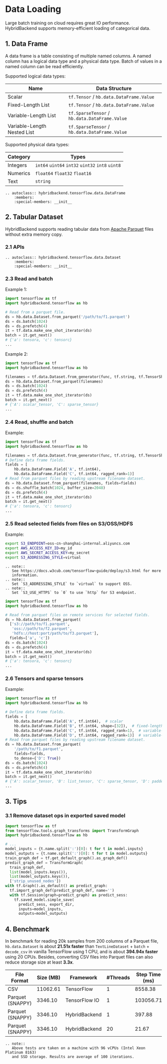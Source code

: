 # Data Loading

Large batch training on cloud requires great IO performance. HybridBackend
supports memory-efficient loading of categorical data.

## 1. Data Frame

A data frame is a table consisting of multiple named columns. A named column has
a logical data type and a physical data type. Batch of values in a named column
can be read efficiently.

Supported logical data types:

| Name                        | Data Structure                                    |
| --------------------------- | ------------------------------------------------- |
| Scalar                      | `tf.Tensor` / `hb.data.DataFrame.Value`       |
| Fixed-Length List           | `tf.Tensor` / `hb.data.DataFrame.Value`       |
| Variable-Length List        | `tf.SparseTensor` / `hb.data.DataFrame.Value` |
| Variable-Length Nested List | `tf.SparseTensor` / `hb.data.DataFrame.Value` |

Supported physical data types:

| Category | Types                                                        |
| -------- | ------------------------------------------------------------ |
| Integers | `int64` `uint64` `int32` `uint32` `int8` `uint8` |
| Numerics | `float64` `float32` `float16`                          |
| Text     | `string`                                                   |

```{eval-rst}
.. autoclass:: hybridbackend.tensorflow.data.DataFrame
    :members:
    :special-members: __init__
```

## 2. Tabular Dataset

HybridBackend supports reading tabular data from
[Apache Parquet](https://parquet.apache.org) files without extra memory copy.

### 2.1 APIs

```{eval-rst}
.. autoclass:: hybridbackend.tensorflow.data.Dataset
    :members:
    :special-members: __init__
```

### 2.3 Read and batch

Example 1:

```python
import tensorflow as tf
import hybridbackend.tensorflow as hb

# Read from a parquet file.
ds = hb.data.Dataset.from_parquet('/path/to/f1.parquet')
ds = ds.batch(1024)
ds = ds.prefetch(4)
it = tf.data.make_one_shot_iterator(ds)
batch = it.get_next()
# {'a': tensora, 'c': tensorc}
...
```

Example 2:

```python
import tensorflow as tf
import hybridbackend.tensorflow as hb

filenames = tf.data.Dataset.from_generator(func, tf.string, tf.TensorShape([]))
ds = hb.data.Dataset.from_parquet(filenames)
ds = ds.batch(1024)
ds = ds.prefetch(4)
it = tf.data.make_one_shot_iterator(ds)
batch = it.get_next()
# {'A': scalar_tensor, 'C': sparse_tensor}
...
```

### 2.4 Read, shuffle and batch

Example:

```python
import tensorflow as tf
import hybridbackend.tensorflow as hb

filenames = tf.data.Dataset.from_generator(func, tf.string, tf.TensorShape([]))
# Define data frame fields.
fields = [
    hb.data.DataFrame.Field('A', tf.int64),
    hb.data.DataFrame.Field('C', tf.int64, ragged_rank=1)]
# Read from parquet files by reading upstream filename dataset.
ds = hb.data.Dataset.from_parquet(filenames, fields=fields)
ds = ds.shuffle_batch(1024, buffer_size=2048)
ds = ds.prefetch(4)
it = tf.data.make_one_shot_iterator(ds)
batch = it.get_next()
# {'a': tensora, 'c': tensorc}
...
```

### 2.5 Read selected fields from files on S3/OSS/HDFS

Example:

```bash
export S3_ENDPOINT=oss-cn-shanghai-internal.aliyuncs.com
export AWS_ACCESS_KEY_ID=my_id
export AWS_SECRET_ACCESS_KEY=my_secret
export S3_ADDRESSING_STYLE=virtual
```

```{eval-rst}
.. note::
   See https://docs.w3cub.com/tensorflow~guide/deploy/s3.html for more
   information.
.. note::
   Set `S3_ADDRESSING_STYLE` to `virtual` to support OSS.
.. note::
   Set `S3_USE_HTTPS` to `0` to use `http` for S3 endpoint.
```

```python
import tensorflow as tf
import hybridbackend.tensorflow as hb

# Read from parquet files on remote services for selected fields.
ds = hb.data.Dataset.from_parquet(
  ['s3://path/to/f1.parquet',
   'oss://path/to/f2.parquet',
   'hdfs://host:port/path/to/f3.parquet'],
  fields=['a', 'c'])
ds = ds.batch(1024)
ds = ds.prefetch(4)
it = tf.data.make_one_shot_iterator(ds)
batch = it.get_next()
# {'a': tensora, 'c': tensorc}
...
```

### 2.6 Tensors and sparse tensors

Example:

```python
import tensorflow as tf
import hybridbackend.tensorflow as hb

# Define data frame fields.
fields = [
    hb.data.DataFrame.Field('A', tf.int64),  # scalar
    hb.data.DataFrame.Field('B', tf.int64, shape=[32]),  # fixed-length list
    hb.data.DataFrame.Field('C', tf.int64, ragged_rank=1),  # variable-length list
    hb.data.DataFrame.Field('D', tf.int64, ragged_rank=1)]  # variable-length list
# Read from parquet files by reading upstream filename dataset.
ds = hb.data.Dataset.from_parquet(
    '/path/to/f1.parquet',
    fields=fields,
    to_dense={'D': True})
ds = ds.batch(1024)
ds = ds.prefetch(4)
it = tf.data.make_one_shot_iterator(ds)
batch = it.get_next()
# {'A': scalar_tensor, 'B': list_tensor, 'C': sparse_tensor, 'D': padded_list_tensor}
...
```

## 3. Tips

### 3.1 Remove dataset ops in exported saved model

```python
import tensorflow as tf
from tensorflow.tools.graph_transforms import TransformGraph
import hybridbackend.tensorflow as hb

# ...
model_inputs = {t.name.split(':')[0]: t for t in model.inputs}
model_outputs = {t.name.split(':')[0]: t for t in model.outputs}
train_graph_def = tf.get_default_graph().as_graph_def()
predict_graph_def = TransformGraph(
  train_graph_def,
  list(model_inputs.keys()),
  list(model_outputs.keys()),
  ['strip_unused_nodes'])
with tf.Graph().as_default() as predict_graph:
  tf.import_graph_def(predict_graph_def, name='')
  with tf.Session(graph=predict_graph) as predict_sess:
    tf.saved_model.simple_save(
      predict_sess, export_dir,
      inputs=model_inputs,
      outputs=model_outputs)
```

## 4. Benchmark

In benchmark for reading 20k samples from 200 columns of a Parquet file,
`hb.data.Dataset` is about **21.51x faster** than
`TextLineDataset` + `batch` + `decode_csv` in vanilla TensorFlow using 1 CPU,
and is about **394.94x faster** using 20 CPUs. Besides, converting CSV files
into Parquet files can also reduce storage size at least **3.3x**.

| File Format      | Size (MB) | Framework     | #Threads | Step Time (ms) |
| ---------------- | --------- | ------------- | -------- | -------------- |
| CSV              | 11062.61  | TensorFlow    | 1        | 8558.38        |
| Parquet (SNAPPY) | 3346.10   | TensorFlow IO | 1        | 103056.71      |
| Parquet (SNAPPY) | 3346.10   | HybridBackend | 1        | 397.88         |
| Parquet (SNAPPY) | 3346.10   | HybridBackend | 20       | 21.67          |

```{eval-rst}
.. note::
   Above tests are taken on a machine with 96 vCPUs (Intel Xeon Platinum 8163)
   and SSD storage. Results are average of 100 iterations.
```
